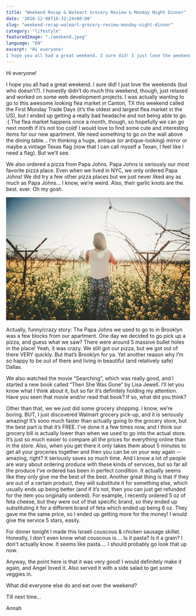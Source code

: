 ```yaml
---
title: "Weekend Recap & Walmart Grocery Review & Monday Night Dinner"
date: '2018-12-06T16:32:24+00:00'
slug: "weekend-recap-walmart-grocery-review-monday-night-dinner"
category: "lifestyle"
featuredImage: "./weekend.jpeg"
language: "EN"
excerpt: "Hi everyone!
I hope you all had a great weekend. I sure did! I just love the weekends (but who doesn’t?). I honestly didn’t do much this weekend, though, just relaxed and worked on some web development projects. I was actually wanting to go to this awesome looking flea market in Canton, TX this weekend called the First Monday Trade Days ..."
---
```



Hi everyone!

I hope you all had a great weekend. I sure did! I just love the weekends (but who doesn’t?). I honestly didn’t do much this weekend, though, just relaxed and worked on some web development projects. I was actually wanting to go to this awesome looking flea market in Canton, TX this weekend called the First Monday Trade Days (it’s the oldest and largest flea market in the US), but I ended up getting a really bad headache and not being able to go. :( The flea market happens once a month, though, so hopefully we can go next month if it’s not too cold! I would love to find some cute and interesting items for our new apartment. We need something to go on the wall above the dining table… I’m thinking a huge, antique (or antique-looking) mirror or maybe a vintage Texas flag (now that I can call myself a Texan, I feel like I need a flag). But we’ll see. 

We also ordered a pizza from Papa Johns. Papa Johns is seriously our most favorite pizza place. Even when we lived in NYC, we only ordered Papa Johns! We did try a few other pizza places but we just never liked any as much as Papa Johns… I know, we’re weird. Also, their garlic knots are the. best. ever. Oh my gosh. 


![Chinese Salty Egg](./weekend.jpeg)

Actually, funny/crazy story: The Papa Johns we used to go to in Brooklyn was a few blocks from our apartment. One day we decided to go pick up a pizza, and guess what we saw? There were around 5 massive bullet holes in the place! Yeah, it was crazy. We still got our pizza, but we got out of there VERY quickly. But that’s Brooklyn for ya. Yet another reason why I’m so happy to be out of there and living in beautiful (and relatively safe) Dallas. 

We also watched the movie “Searching”, which was really good, and I started a new book called “Then She Was Gone” by Lisa Jewell. I’ll let you know what I think about it, but so far it’s definitely holding my attention. Have you seen that movie and/or read that book? If so, what did you think?

Other than that, we we just did some grocery shopping. I know, we’re boring. BUT, I just discovered Walmart grocery pick-up, and it is seriously amazing! It’s sooo much faster than actually going to the grocery store, but the best part is that it’s FREE. I’ve done it a few times now, and I think our grocery bill is actually lower than when we used to go into the actual store. It’s just so much easier to compare all the prices for everything online than in the store. Also, when you get there it only takes them about 5 minutes to get all your groceries together and then you can be on your way again -- amazing, right? It seriously saves so much time. And I know a lot of people are wary about ordering produce with these kinds of services, but so far all the produce I’ve ordered has been in perfect condition. It actually seems like they only give me the best of the best. Another great thing is that if they are out of a certain product, they will substitute it for something else, which usually ends up being better (and if it’s not, then you can just get refunded for the item you originally ordered). For example, I recently ordered 5 oz of feta cheese, but they were out of that specific brand, so they ended up substituting it for a different brand of feta which ended up being 6 oz. They gave me the same price, so I ended up getting more for the money! I would give the service 5 stars, easily. 

For dinner tonight I made this Israeli couscous & chicken sausage skillet. Honestly, I don't even know what couscous is.... Is it pasta? Is it a grain? I don't actually know. It seems like pasta.... I should probably go look that up now.

Anyway, the point here is that it was very good! I would definitely make it again, and Angel loved it. Also served it with a side salad to get some veggies in. 

 

What did everyone else do and eat over the weekend?

Till next time...

Annah